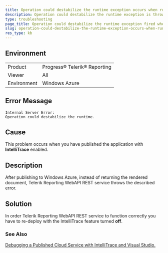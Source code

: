 ```yaml
---
title: Operation could destabilize the runtime exception occurs when running on Windows Azure
description: Operation could destabilize the runtime exception is thrown when running on Windows Azure.
type: troubleshooting
page_title: Operation could destabilize the runtime exception fired when running on Windows Azure
slug: operation-could-destabilize-the-runtime-exception-occurs-when-running-on-windows-azure
res_type: kb
---
```


## Environment

<table>
	<tr>
		<td>Product</td>
		<td>Progress® Telerik® Reporting</td>
	</tr>
	<tr>
		<td>Viewer</td>
		<td>All</td>
	</tr>
  	<tr>
		<td>Environment</td>
		<td>Windows Azure</td>
	</tr>
</table>

## Error Message

```
Internal Server Error:  
Operation could destabilize the runtime.
```

## Cause

This problem occurs when you have published the application with **IntelliTrace** enabled.

## Description

 After publishing to Windows Azure, instead of returning the rendered document, Telerik Reporting WebAPI REST service throws the described error.   

## Solution

In order Telerik Reporting WebAPI REST service to function correctly you have to re-deploy with the IntelliTrace feature turned **off**.  
   
### See Also

[Debugging a Published Cloud Service with IntelliTrace and Visual Studio.](https://docs.microsoft.com/en-us/visualstudio/azure/vs-azure-tools-intellitrace-debug-published-cloud-services?view=vs-2019)  
